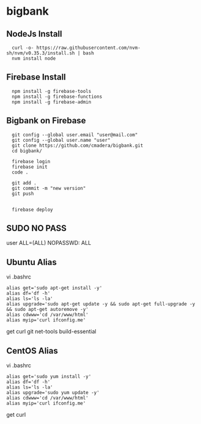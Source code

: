 # bigbank

## NodeJs Install ##
```
  curl -o- https://raw.githubusercontent.com/nvm-sh/nvm/v0.35.3/install.sh | bash
  nvm install node
```
## Firebase Install ##
```
  npm install -g firebase-tools
  npm install -g firebase-functions
  npm install -g firebase-admin  
```
## Bigbank on Firebase ##
```
  git config --global user.email "user@mail.com"
  git config --global user.name "user"
  git clone https://github.com/cmadera/bigbank.git
  cd bigbank/

  firebase login
  firebase init
  code .

  git add .
  git commit -m "new version"
  git push


  firebase deploy
```

## SUDO NO PASS
user ALL=(ALL) NOPASSWD: ALL

## Ubuntu Alias ##
vi .bashrc
```
alias get='sudo apt-get install -y'
alias df='df -h'
alias ls='ls -la'
alias upgrade='sudo apt-get update -y && sudo apt-get full-upgrade -y && sudo apt-get autoremove -y'
alias cdwww='cd /var/www/html'
alias myip='curl ifconfig.me'
```
get curl git net-tools build-essential

## CentOS Alias ##
vi .bashrc
```
alias get='sudo yum install -y'
alias df='df -h'
alias ls='ls -la'
alias upgrade='sudo yum update -y'
alias cdwww='cd /var/www/html'
alias myip='curl ifconfig.me'
```
get curl


